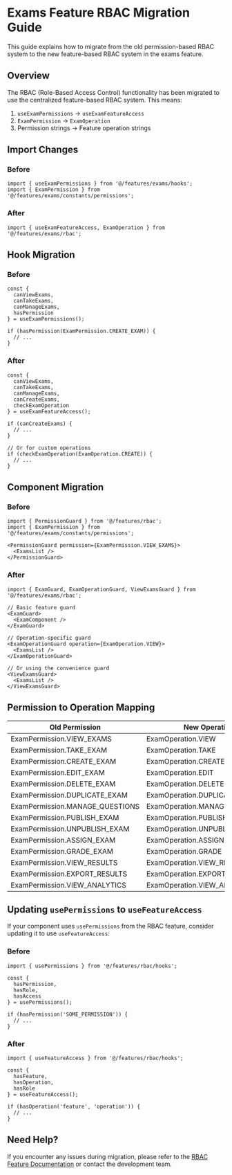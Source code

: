 # Exams Feature RBAC Migration Guide

This guide explains how to migrate from the old permission-based RBAC system to the new feature-based RBAC system in the exams feature.

## Overview

The RBAC (Role-Based Access Control) functionality has been migrated to use the centralized feature-based RBAC system. This means:

1. `useExamPermissions` → `useExamFeatureAccess`
2. `ExamPermission` → `ExamOperation`
3. Permission strings → Feature operation strings

## Import Changes

### Before

```tsx
import { useExamPermissions } from '@/features/exams/hooks';
import { ExamPermission } from '@/features/exams/constants/permissions';
```

### After

```tsx
import { useExamFeatureAccess, ExamOperation } from '@/features/exams/rbac';
```

## Hook Migration

### Before

```tsx
const { 
  canViewExams, 
  canTakeExams, 
  canManageExams,
  hasPermission 
} = useExamPermissions();

if (hasPermission(ExamPermission.CREATE_EXAM)) {
  // ...
}
```

### After

```tsx
const { 
  canViewExams, 
  canTakeExams, 
  canManageExams,
  canCreateExams,
  checkExamOperation 
} = useExamFeatureAccess();

if (canCreateExams) {
  // ...
}

// Or for custom operations
if (checkExamOperation(ExamOperation.CREATE)) {
  // ...
}
```

## Component Migration

### Before

```tsx
import { PermissionGuard } from '@/features/rbac';
import { ExamPermission } from '@/features/exams/constants/permissions';

<PermissionGuard permission={ExamPermission.VIEW_EXAMS}>
  <ExamsList />
</PermissionGuard>
```

### After

```tsx
import { ExamGuard, ExamOperationGuard, ViewExamsGuard } from '@/features/exams/rbac';

// Basic feature guard
<ExamGuard>
  <ExamComponent />
</ExamGuard>

// Operation-specific guard
<ExamOperationGuard operation={ExamOperation.VIEW}>
  <ExamsList />
</ExamOperationGuard>

// Or using the convenience guard
<ViewExamsGuard>
  <ExamsList />
</ViewExamsGuard>
```

## Permission to Operation Mapping

| Old Permission              | New Operation           |
|----------------------------|------------------------|
| ExamPermission.VIEW_EXAMS   | ExamOperation.VIEW      |
| ExamPermission.TAKE_EXAM    | ExamOperation.TAKE      |
| ExamPermission.CREATE_EXAM  | ExamOperation.CREATE    |
| ExamPermission.EDIT_EXAM    | ExamOperation.EDIT      |
| ExamPermission.DELETE_EXAM  | ExamOperation.DELETE    |
| ExamPermission.DUPLICATE_EXAM | ExamOperation.DUPLICATE |
| ExamPermission.MANAGE_QUESTIONS | ExamOperation.MANAGE_QUESTIONS |
| ExamPermission.PUBLISH_EXAM | ExamOperation.PUBLISH   |
| ExamPermission.UNPUBLISH_EXAM | ExamOperation.UNPUBLISH |
| ExamPermission.ASSIGN_EXAM  | ExamOperation.ASSIGN    |
| ExamPermission.GRADE_EXAM   | ExamOperation.GRADE     |
| ExamPermission.VIEW_RESULTS | ExamOperation.VIEW_RESULTS |
| ExamPermission.EXPORT_RESULTS | ExamOperation.EXPORT_RESULTS |
| ExamPermission.VIEW_ANALYTICS | ExamOperation.VIEW_ANALYTICS |

## Updating `usePermissions` to `useFeatureAccess`

If your component uses `usePermissions` from the RBAC feature, consider updating it to use `useFeatureAccess`:

### Before

```tsx
import { usePermissions } from '@/features/rbac/hooks';

const { 
  hasPermission, 
  hasRole,
  hasAccess 
} = usePermissions();

if (hasPermission('SOME_PERMISSION')) {
  // ...
}
```

### After

```tsx
import { useFeatureAccess } from '@/features/rbac/hooks';

const { 
  hasFeature, 
  hasOperation,
  hasRole 
} = useFeatureAccess();

if (hasOperation('feature', 'operation')) {
  // ...
}
```

## Need Help?

If you encounter any issues during migration, please refer to the [RBAC Feature Documentation](../core/app-rbac/README.md) or contact the development team.
